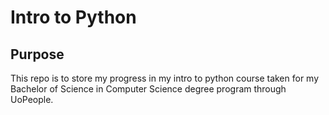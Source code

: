 # Intro to Python

## Purpose
This repo is to store my progress in my intro to python course taken for my Bachelor of Science in Computer Science degree program through UoPeople.